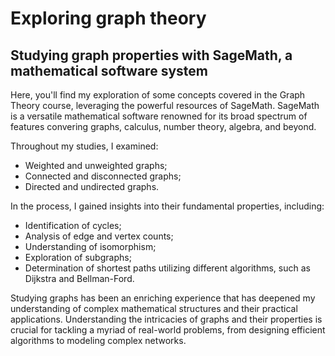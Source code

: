 # Exploring graph theory

## Studying graph properties with SageMath, a mathematical software system

Here, you'll find my exploration of some concepts covered in the Graph Theory course, leveraging the powerful resources of SageMath. SageMath is a versatile mathematical software renowned for its broad spectrum of features convering graphs, calculus, number theory, algebra, and beyond.

Throughout my studies, I examined:

* Weighted and unweighted graphs; 
* Connected and disconnected graphs; 
* Directed and undirected graphs.
  
In the process, I gained insights into their fundamental properties, including:

* Identification of cycles;
* Analysis of edge and vertex counts;
* Understanding of isomorphism;
* Exploration of subgraphs;
* Determination of shortest paths utilizing different algorithms, such as Dijkstra and Bellman-Ford.

Studying graphs has been an enriching experience that has deepened my understanding of complex mathematical structures and their practical applications. Understanding the intricacies of graphs and their properties is crucial for tackling a myriad of real-world problems, from designing efficient algorithms to modeling complex networks.
